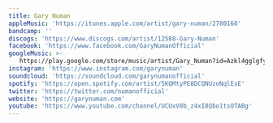 ```yaml
---
title: Gary Numan
appleMusic: 'https://itunes.apple.com/artist/gary-numan/2780160'
bandcamp: ''
discogs: 'https://www.discogs.com/artist/12588-Gary-Numan'
facebook: 'https://www.facebook.com/GaryNumanOfficial'
googleMusic: >-
   https://play.google.com/store/music/artist/Gary_Numan?id=Azkl4gglgfy6npmeick42w63e4i
instagram: 'https://www.instagram.com/garynuman'
soundcloud: 'https://soundcloud.com/garynumanofficial'
spotify: 'https://open.spotify.com/artist/5KQMtyPE8DCQNUzoNqlEsE'
twitter: 'https://twitter.com/numanofficial'
website: 'https://garynuman.com'
youtube: 'https://www.youtube.com/channel/UCUxV8b_z4xI8Qbo1tsOTABg'
---
```

